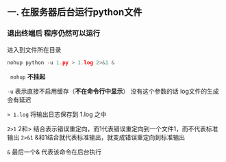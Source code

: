 ## 一. 在服务器后台运行python文件
### 退出终端后 程序仍然可以运行
进入到文件所在目录
```python
nohup python -u 1.py > 1.log 2>&1 &
```

``` nohup``` **不挂起**

```-u```  表示直接不启用缓存（**不在命令行中显示**） 没有这个参数的话 log文件的生成会有延迟

```> 1.log```  将输出日志保存到 1.log 之中

```2>1```  2和> 结合表示错误重定向，而1代表错误重定向到一个文件1，而不代表标准输出
```2>&1``` &和1结合就代表标准输出，就变成错误重定向到标准输出

```&``` 最后一个& 代表该命令在后台执行
